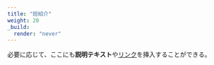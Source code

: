 ```yaml
---
title: "班紹介"
weight: 20
_build:
  render: "never"
---
```


必要に応じて、ここにも**説明テキスト**や[リンク](https://example.com)を挿入することができる。
